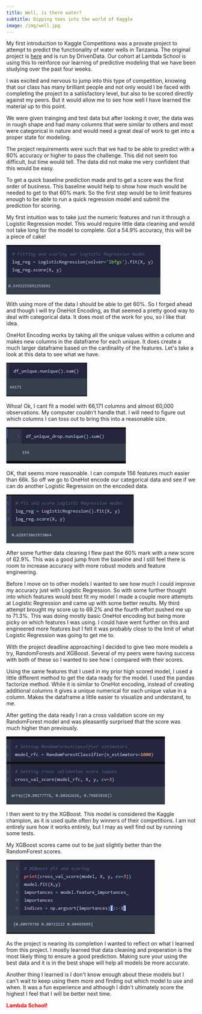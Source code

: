 ```yaml
---
title: Well, is there water? 
subtitle: Dipping toes into the world of Kaggle
image: /img/well.jpg
---
```


My first introduction to Kaggle Competitions was a provate project to attempt to predict the functionality of water wells in Tanzania. The original project is [here](https://www.drivendata.org/competitions/7/) and is run by DrivenData. Our cohort at Lambda School is using this to reinforce our learning of predictive modeling that we have been studying over the past four weeks. 

I was excited and nervous to jump into this type of competition, knowing that our class has many brilliant people and not only would I be faced with completing the project to a satiisfactory level, but also to be scored directly against my peers. But it would allow me to see how well I have learned the material up to this point. 

We were given trainging and test data but after looking it over, the data was in rough shape and had many columns that were similar to others and most were categorical in nature and would need a great deal of work to get into a proper state for modeling. 

The project requirements were such that we had to be able to predict with a 60% accuracy or higher to pass the challenge. This did not seem too difficult, but time would tell. The data did not make me very confident that this would be easy. 

To get a quick baseline prediction made and to get a score was the first order of business. This baseline would help to show how much would be needed to get to that 60% mark. So the first step would be to limit features enough to be able to run a quick regression model and submit the prediction for scoring. 

My first intuition was to take just the numeric features and run it through a Logistic Regression model. This would require little data cleaning and would not take long for the model to complete. Got a 54.9% accuracy, this will be a piece of cake!

![Image](/img/LogReg.PNG)

With using more of the data I should be able to get 60%. So I forged ahead and though I will try OneHot Encoding, as that seemed a pretty good way to deal with categorical data. It does most of the work for you, so I like that idea. 

OneHot Encoding works by taking all the unique values within a column and makes new columns in the dataframe for each unique. It does create a much larger dataframe based on the cardinality of the features. Let's take a look at this data to see what we have.

![Image](/img/nunique.PNG)

Whoa! Ok, I cant fit a model with 66,171 columns and almost 60,000 observations. My computer couldn't handle that. I will need to figure out which columns I can toss out to bring this into a reasonable size. 

![Image](/img/nunique2.PNG)

OK, that seems more reasonable. I can compute 156 features much easier than 66k. So off we go to OneHot encode our categorical data and see if we can do another Logistic Regression on the encoded data.

![Image](/img/LogReg2.PNG)

After some further data cleaning I flew past the 60% mark with a new score of 62.9%. This was a good jump from the baseline and I still feel there is room to increase accuracy with more robust models and feature engineering. 

Before I move on to other models I wanted to see how much I could improve my accuracy just with Logistic Regression. So with some further thought into which features would best fit my model I made a couple more attempts at Logistic Regression and came up with some better results. My third attempt brought my score up to 69.2% and the fourth effort pushed me up to 71.3%. This was doing mostly basic OneHot encoding but being more picky on which features I was using. I could have went further on this and engineered more features but I felt it was probably close to the limit of what Logistic Regression was going to get me to. 

With the project deadline approaching I decided to give two more models a try, RandomForests and XGBoost. Several of my peers were having success with both of these so I wanted to see how I compared with their scores. 

Using the same features that I used in my prior high scored model, I used a little different method to get the data ready for the model. I used the pandas factorize method. While it is similar to OneHot encoding, instead of creating additional columns it gives a unique numerical for each unique value in a column. Makes the dataframe a little easier to visualize and understand, to me. 

After getting the data ready I ran a cross validation score on my RandomForest model and was pleasantly surprised that the score was much higher than previously. 

![Image](/img/random.PNG)

I then went to try the XGBoost. This model is considered the Kaggle champion, as it is used quite often by winners of their competitions. I am not entirely sure how it works entirely, but I may as well find out by running some tests. 

My XGBoost scores came out to be just slightly better than the RandomForest scores. 

![Image](/img/xgboost.PNG)

As the project is nearing its completion I wanted to reflect on what I learned from this project. I mostly learned that data cleaning and preperation is the most likely thing to ensure a good prediction. Making sure your using the best data and it is in the best shape will help all models be more accurate. 

Another thing I learned is I don't know enough about these models but I can't wait to keep using them more and finding out which model to use and when. It was a fun experience and although I didn't ultimately score the highest I feel that I will be better next time. 



<span style="color:red">**Lambda School!**</span>
